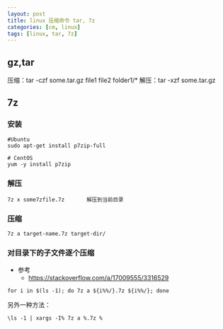 ```yaml
---
layout: post
title: linux 压缩命令 tar, 7z
categories: [cm, linux]
tags: [linux, tar, 7z]
---
```



## gz,tar

压缩：tar -czf some.tar.gz file1 file2 folder1/*
解压：tar -xzf some.tar.gz

## 7z

### 安装

```shell
#Ubuntu
sudo apt-get install p7zip-full

# CentOS
yum -y install p7zip
```

### 解压

```shell
7z x some7zfile.7z       解压到当前目录
```

### 压缩

```shell
7z a target-name.7z target-dir/
```

### 对目录下的子文件逐个压缩

* 参考
  * <https://stackoverflow.com/a/17009555/3316529>

~~~ shell
for i in $(ls -1); do 7z a ${i%%/}.7z ${i%%/}; done
~~~

另外一种方法：

~~~ shell
\ls -1 | xargs -I% 7z a %.7z %
~~~






